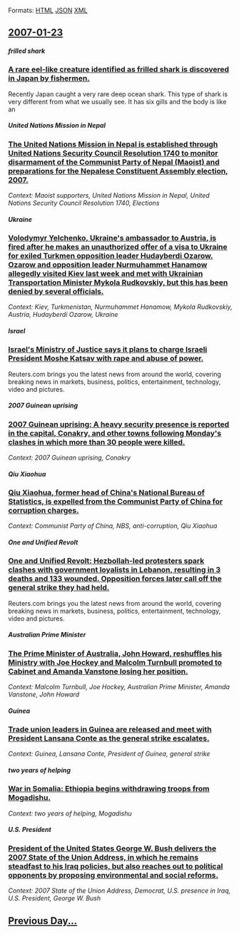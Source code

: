 
Formats: [HTML](2007/01/23/index.html)  [JSON](2007/01/23/index.json)  [XML](2007/01/23/index.xml)  

## [2007-01-23](/news/2007/01/23/index.md)

##### frilled shark
### [ A rare eel-like creature identified as frilled shark is discovered in Japan by fishermen. ](/news/2007/01/23/a-rare-eel-like-creature-identified-as-frilled-shark-is-discovered-in-japan-by-fishermen.md)
Recently Japan caught a very rare deep ocean shark. This type of shark is very different from what we usually see. It has six gills and the body is like an

##### United Nations Mission in Nepal
### [ The United Nations Mission in Nepal is established through United Nations Security Council Resolution 1740 to monitor disarmament of the Communist Party of Nepal (Maoist) and preparations for the Nepalese Constituent Assembly election, 2007. ](/news/2007/01/23/the-united-nations-mission-in-nepal-is-established-through-united-nations-security-council-resolution-1740-to-monitor-disarmament-of-the-co.md)
_Context: Maoist supporters, United Nations Mission in Nepal, United Nations Security Council Resolution 1740, Elections_

##### Ukraine
### [ Volodymyr Yelchenko, Ukraine's ambassador to Austria, is fired after he makes an unauthorized offer of a visa to Ukraine for exiled Turkmen opposition leader Hudayberdi Ozarow. Ozarow and opposition leader Nurmuhammet Hanamow allegedly visited Kiev last week and met with Ukrainian Transportation Minister Mykola Rudkovskiy, but this has been denied by several officials. ](/news/2007/01/23/volodymyr-yelchenko-ukraine-s-ambassador-to-austria-is-fired-after-he-makes-an-unauthorized-offer-of-a-visa-to-ukraine-for-exiled-turkmen.md)
_Context: Kiev, Turkmenistan, Nurmuhammet Hanamow, Mykola Rudkovskiy, Austria, Hudayberdi Ozarow, Ukraine_

##### Israel
### [ Israel's Ministry of Justice says it plans to charge Israeli President Moshe Katsav with rape and abuse of power. ](/news/2007/01/23/israel-s-ministry-of-justice-says-it-plans-to-charge-israeli-president-moshe-katsav-with-rape-and-abuse-of-power.md)
Reuters.com brings you the latest news from around the world, covering breaking news in markets, business, politics, entertainment, technology, video and pictures.

##### 2007 Guinean uprising
### [ 2007 Guinean uprising: A heavy security presence is reported in the capital, Conakry, and other towns following Monday's clashes in which more than 30 people were killed. ](/news/2007/01/23/2007-guinean-uprising-a-heavy-security-presence-is-reported-in-the-capital-conakry-and-other-towns-following-monday-s-clashes-in-which-m.md)
_Context: 2007 Guinean uprising, Conakry_

##### Qiu Xiaohua
### [ Qiu Xiaohua, former head of China's National Bureau of Statistics, is expelled from the Communist Party of China for corruption charges. ](/news/2007/01/23/qiu-xiaohua-former-head-of-china-s-national-bureau-of-statistics-is-expelled-from-the-communist-party-of-china-for-corruption-charges.md)
_Context: Communist Party of China, NBS, anti-corruption, Qiu Xiaohua_

##### One and Unified Revolt
### [ One and Unified Revolt: Hezbollah-led protesters spark clashes with government loyalists in Lebanon, resulting in 3 deaths and 133 wounded. Opposition forces later call off the general strike they had held. ](/news/2007/01/23/one-and-unified-revolt-hezbollah-led-protesters-spark-clashes-with-government-loyalists-in-lebanon-resulting-in-3-deaths-and-133-wounded.md)
Reuters.com brings you the latest news from around the world, covering breaking news in markets, business, politics, entertainment, technology, video and pictures.

##### Australian Prime Minister
### [ The Prime Minister of Australia, John Howard, reshuffles his Ministry with Joe Hockey and Malcolm Turnbull promoted to Cabinet and Amanda Vanstone losing her position. ](/news/2007/01/23/the-prime-minister-of-australia-john-howard-reshuffles-his-ministry-with-joe-hockey-and-malcolm-turnbull-promoted-to-cabinet-and-amanda-v.md)
_Context: Malcolm Turnbull, Joe Hockey, Australian Prime Minister, Amanda Vanstone, John Howard_

##### Guinea
### [ Trade union leaders in Guinea are released and meet with President Lansana Conte as the general strike escalates. ](/news/2007/01/23/trade-union-leaders-in-guinea-are-released-and-meet-with-president-lansana-conta-c-as-the-general-strike-escalates.md)
_Context: Guinea, Lansana Conte, President of Guinea, general strike_

##### two years of helping
### [ War in Somalia: Ethiopia begins withdrawing troops from Mogadishu. ](/news/2007/01/23/war-in-somalia-ethiopia-begins-withdrawing-troops-from-mogadishu.md)
_Context: two years of helping, Mogadishu_

##### U.S. President
### [ President of the United States George W. Bush delivers the 2007 State of the Union Address, in which he remains steadfast to his Iraq policies, but also reaches out to political opponents by proposing environmental and social reforms. ](/news/2007/01/23/president-of-the-united-states-george-w-bush-delivers-the-2007-state-of-the-union-address-in-which-he-remains-steadfast-to-his-iraq-polic.md)
_Context: 2007 State of the Union Address, Democrat, U.S. presence in Iraq, U.S. President, George W. Bush_

## [Previous Day...](/news/2007/01/22/index.md)

